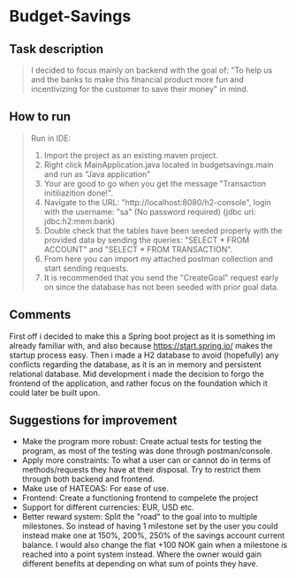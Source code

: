 # Budget-Savings

## Task description
> I decided to focus mainly on backend with the goal of: "To help us and the banks to make this financial product more fun and incentivizing for the customer to save their money" in mind.
> 


## How to run
> Run in IDE:
> 1. Import the project as an existing maven project.
> 2. Right click MainApplication.java located in budgetsavings.main and run as "Java application"
> 3. Your are good to go when you get the message "Transaction initiliazition done!".
> 4. Navigate to the URL: "http://localhost:8080/h2-console", login with the username: "sa" (No password required) (jdbc url: jdbc:h2:mem:bank)
> 5. Double check that the tables have been seeded properly with the provided data by sending the queries: "SELECT * FROM ACCOUNT" and "SELECT * FROM TRANSACTION".
> 6. From here you can import my attached postman collection and start sending requests.
> 7. It is recommended that you send the "CreateGoal" request early on since the database has not been seeded with prior goal data.

## Comments
First off i decided to make this a Spring boot project as it is something im already familiar with, and also because https://start.spring.io/ makes the startup process easy.
Then i made a H2 database to avoid (hopefully) any conflicts regarding the database, as it is an in memory and persistent relational database.
Mid development i made the decision to forgo the frontend of the application, and rather focus on the foundation which it could later be built upon.


## Suggestions for improvement
- Make the program more robust: Create actual tests for testing the program, as most of the testing was done through postman/console.
- Apply more constraints: To what a user can or cannot do in terms of methods/requests they have at their disposal. Try to restrict them through both backend and frontend.
- Make use of HATEOAS: For ease of use.
- Frontend: Create a functioning frontend to compelete the project
- Support for different currencies: EUR, USD etc.
- Better reward system: Split the "road" to the goal into to multiple milestones. So instead of having 1 milestone set by the user you could instead make one at 150%, 200%, 250% of the savings account current balance. I would also change the flat +100 NOK gain when a milestone is reached into a point system instead. Where the owner would gain different benefits at depending on what sum of points they have.
